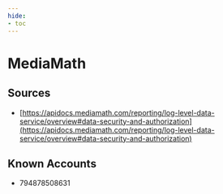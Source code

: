 ```yaml
---
hide:
- toc
---
```


# MediaMath

## Sources

*   [https://apidocs.mediamath.com/reporting/log-level-data-service/overview#data-security-and-authorization](https://apidocs.mediamath.com/reporting/log-level-data-service/overview#data-security-and-authorization)

## Known Accounts

*   794878508631